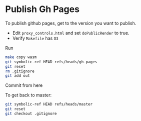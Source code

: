 # Publish Gh Pages
To publish github pages, get to the version you want to publish.

* Edit `proxy_controls.html` and set `doPublicRender` to true.
* Verify `Makefile` has `O3`

Run
```bash
make copy wasm
git symbolic-ref HEAD refs/heads/gh-pages
git reset
rm .gitignore
git add out
```

Commit from here


To get back to master:

```bash
git symbolic-ref HEAD refs/heads/master
git reset
git checkout .gitignore
```

